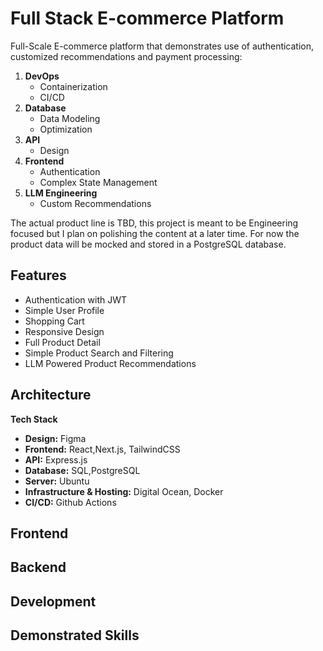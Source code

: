 # Full Stack E-commerce Platform

Full-Scale E-commerce platform that demonstrates use of authentication, customized recommendations and payment processing:

1. **DevOps**
   - Containerization
   - CI/CD
2. **Database**
   - Data Modeling
   - Optimization
3. **API**
   - Design
4. **Frontend**
   - Authentication
   - Complex State Management
5. **LLM Engineering**
   - Custom Recommendations

The actual product line is TBD, this project is meant to be Engineering focused but I plan on polishing the content at a later time. For now the product data will be mocked and stored in a PostgreSQL database.

## Features

- Authentication with JWT
- Simple User Profile
- Shopping Cart
- Responsive Design
- Full Product Detail
- Simple Product Search and Filtering
- LLM Powered Product Recommendations

## Architecture

**Tech Stack**

- **Design:** Figma
- **Frontend:** React,Next.js, TailwindCSS
- **API:** Express.js
- **Database:** SQL,PostgreSQL
- **Server:** Ubuntu
- **Infrastructure & Hosting:** Digital Ocean, Docker
- **CI/CD:** Github Actions

## Frontend

## Backend

## Development

## Demonstrated Skills
